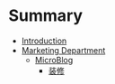 # Summary

* [Introduction](README.md)
* [Marketing Department](chapter1.md)
  * [MicroBlog](chapter1/microblog.md)
    * [装修](chapter1/microblog/zhuang-shi.md)

